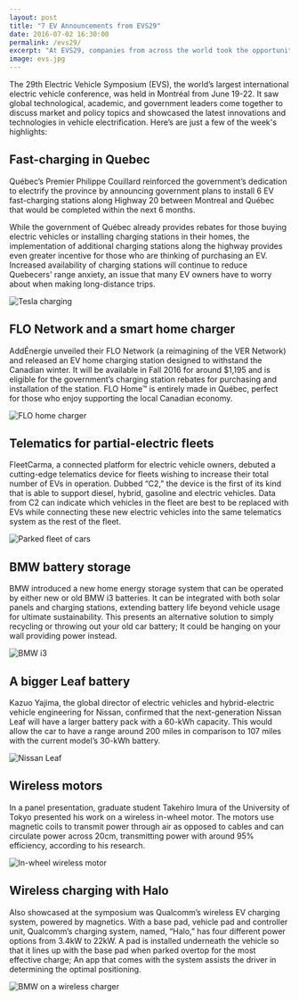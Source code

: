 ```yaml
---
layout: post
title: "7 EV Announcements from EVS29"
date: 2016-07-02 16:30:00
permalink: /evs29/
excerpt: "At EVS29, companies from across the world took the opportunity to release and showcase their latest innovations and technologies on a global stage."
image: evs.jpg
---
```


The 29th Electric Vehicle Symposium (EVS), the world’s largest international electric vehicle conference, was held in Montréal from June 19-22. It saw global technological, academic, and government leaders come together to discuss market and policy topics and showcased the latest innovations and technologies in vehicle electrification. Here’s are just a few of the week's highlights:

## Fast-charging in Quebec

Québec’s Premier Philippe Couillard reinforced the government’s dedication to electrify the province by announcing government plans to install 6 EV fast-charging stations along Highway 20 between Montreal and Québec that would be completed within the next 6 months.

While the government of Québec already provides rebates for those buying electric vehicles or installing charging stations in their homes, the implementation of additional charging stations along the highway provides even greater incentive for those who are thinking of purchasing an EV. Increased availability of charging stations will continue to reduce Quebecers' range anxiety, an issue that many EV owners have to worry about when making long-distance trips.

![Tesla charging](../img/evs29/image01.jpg)

## FLO Network and a smart home charger

AddÉnergie unveiled their FLO Network (a reimagining of the VER Network) and released an EV home charging station designed to withstand the Canadian winter. It will be available in Fall 2016 for around $1,195 and is eligible for the government’s charging station rebates for purchasing and installation of the station. FLO Home™ is entirely made in Québec, perfect for those who enjoy supporting the local Canadian economy.

![FLO home charger](../img/evs29/image05.jpg)

## Telematics for partial-electric fleets

FleetCarma, a connected platform for electric vehicle owners, debuted a cutting-edge telematics device for fleets wishing to increase their total number of EVs in operation. Dubbed “C2,” the device is the first of its kind that is able to support diesel, hybrid, gasoline and electric vehicles. Data from C2 can indicate which vehicles in the fleet are best to be replaced with EVs while connecting these new electric vehicles into the same telematics system as the rest of the fleet.

![Parked fleet of cars](../img/evs29/image00.png)

## BMW battery storage

BMW introduced a new home energy storage system that can be operated by either new or old BMW i3 batteries. It can be integrated with both solar panels and charging stations, extending battery life beyond vehicle usage for ultimate sustainability. This presents an alternative solution to simply recycling or throwing out your old car battery; It could be hanging on your wall providing power instead.

![BMW i3](../img/evs29/image06.png)

## A bigger Leaf battery

Kazuo Yajima, the global director of electric vehicles and hybrid-electric vehicle engineering for Nissan, confirmed that the next-generation Nissan Leaf will have a larger battery pack with a 60-kWh capacity. This would allow the car to have a range around 200 miles in comparison to 107 miles with the current model’s 30-kWh battery.

![Nissan Leaf](../img/evs29/image04.png)

## Wireless motors

In a panel presentation, graduate student Takehiro Imura of the University of Tokyo presented his work on a wireless in-wheel motor. The motors use magnetic coils to transmit power through air as opposed to cables and can circulate power across 20cm, transmitting power with around 95% efficiency, according to his research.

![In-wheel wireless motor](../img/evs29/image03.png)

## Wireless charging with Halo

Also showcased at the symposium was Qualcomm’s wireless EV charging system, powered by magnetics. With a base pad, vehicle pad and controller unit, Qualcomm’s charging system, named, “Halo,” has four different power options from 3.4kW to 22kW. A pad is installed underneath the vehicle so that it lines up with the base pad when parked overtop for the most effective charge; An app that comes with the system assists the driver in determining the optimal positioning.

![BMW on a wireless charger](../img/evs29/image02.jpg)